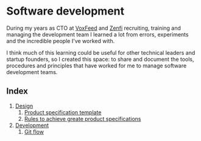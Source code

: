 # Software development

During my years as CTO at [VoxFeed](https://voxfeed.com) and [Zenfi](https://zenfi.mx) recruiting, training and managing the development team I learned a lot from errors, experiments and the incredible people I've worked with.

I think much of this learning could be useful for other technical leaders and startup founders, so I created this space: to share and document the tools, procedures and principles that have worked for me to manage software development teams.

## Index

1. [Design](/design)
   1. [Product specification template](/design/product-specification-template.md)
   2. [Rules to achieve greate product specifications](/design/rules-for-great-product-specifications.md)
2. [Development](/development)
   1. [Git flow](/development/git-flow.md)
